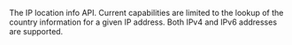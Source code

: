 The IP location info API. Current capabilities are limited to the lookup of
the country information for a given IP address. Both IPv4 and IPv6 addresses
are supported. 
